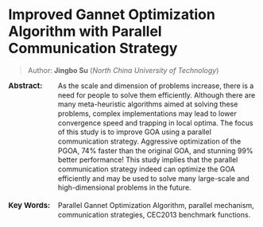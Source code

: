 # Improved Gannet Optimization Algorithm with Parallel Communication Strategy


>Author: **Jingbo Su** (*North China University of Technology*)

<div style="width:100px;float:left;line-height:14pt;font-size:15px"><b>Abstract: </b></div> 
<div style="overflow:hidden;line-height:14pt">As the scale and dimension of problems increase, there is a need for people to solve them efficiently. Although there are many meta-heuristic algorithms aimed at solving these problems, complex implementations may lead to lower convergence speed and trapping in local optima. The focus of this study is to improve GOA using a parallel communication strategy. Aggressive optimization of the PGOA, 74% faster than the original GOA, and stunning 99% better performance! This study implies that the parallel communication strategy indeed can optimize the GOA efficiently and may be used to solve many large-scale and high-dimensional problems in the future.</div>
</div> </br>
<div>

<div style="width:100px;float:left;line-height:14pt;font-size:15px"><b>Key Words: </b></div> 
<div style="overflow:hidden;line-height:14pt">Parallel Gannet Optimization Algorithm, parallel mechanism, communication strategies, CEC2013 benchmark functions.</div>
</div>
